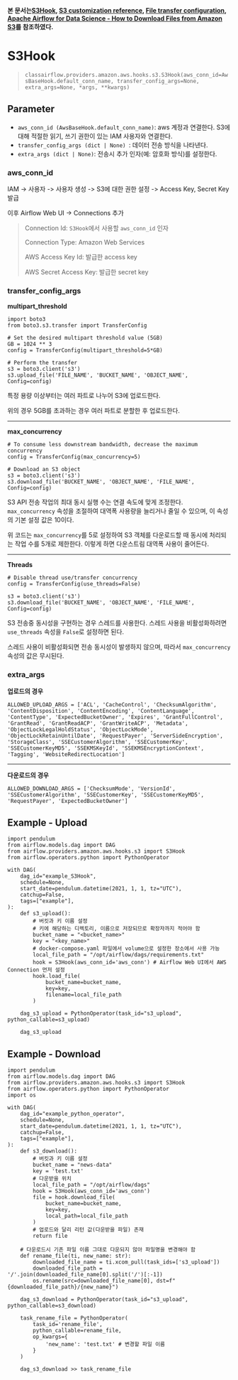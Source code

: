 **본 문서는[S3Hook](https://airflow.apache.org/docs/apache-airflow-providers-amazon/stable/_api/airflow/providers/amazon/aws/hooks/s3/index.html),
[S3 customization reference](https://boto3.amazonaws.com/v1/documentation/api/latest/reference/customizations/s3.html#s3-transfers),
[File transfer configuration](https://boto3.amazonaws.com/v1/documentation/api/latest/guide/s3.html),
[Apache Airflow for Data Science - How to Download Files from Amazon S3](https://betterdatascience.com/apache-airflow-amazon-s3-download/)를 참조하였다.**

# S3Hook
> `classairflow.providers.amazon.aws.hooks.s3.S3Hook(aws_conn_id=AwsBaseHook.default_conn_name, transfer_config_args=None, extra_args=None, *args, **kwargs)`

## Parameter
- `aws_conn_id (AwsBaseHook.default_conn_name)`: aws 계정과 연결한다. S3에 대해 적절한 읽기, 쓰기 권한이 있는 IAM 사용자와 연결한다.
- `transfer_config_args (dict | None) `: 데이터 전송 방식을 나타낸다.
- `extra_args (dict | None)`: 전송시 추가 인자(예: 암호화 방식)를 설정한다.

### aws_conn_id
IAM -> 사용자 -> 사용자 생성 -> S3에 대한 권한 설정 -> Access Key, Secret Key 발급

이후 Airflow Web UI -> Connections 추가
> Connection Id: `S3Hook`에서 사용할 `aws_conn_id` 인자
> 
> Connection Type: Amazon Web Services
> 
> AWS Access Key Id: 발급한 access key
> 
> AWS Secret Access Key: 발급한 secret key

### transfer_config_args
**multipart_threshold**
```
import boto3
from boto3.s3.transfer import TransferConfig

# Set the desired multipart threshold value (5GB)
GB = 1024 ** 3
config = TransferConfig(multipart_threshold=5*GB)

# Perform the transfer
s3 = boto3.client('s3')
s3.upload_file('FILE_NAME', 'BUCKET_NAME', 'OBJECT_NAME', Config=config)
```
특정 용량 이상부터는 여러 파트로 나누어 S3에 업로드한다.

위의 경우 5GB를 초과하는 경우 여러 파트로 분할한 후 업로드한다.
***
**max_concurrency**
```
# To consume less downstream bandwidth, decrease the maximum concurrency
config = TransferConfig(max_concurrency=5)

# Download an S3 object
s3 = boto3.client('s3')
s3.download_file('BUCKET_NAME', 'OBJECT_NAME', 'FILE_NAME', Config=config)
```
S3 API 전송 작업의 최대 동시 실행 수는 연결 속도에 맞게 조정한다.
`max_concurrency` 속성을 조절하여 대역폭 사용량을 늘리거나 줄일 수 있으며, 이 속성의 기본 설정 값은 10이다.

위 코드는 `max_concurrency`를 5로 설정하여 S3 객체를 다운로드할 때 동시에 처리되는 작업 수를 5개로 제한한다.
이렇게 하면 다운스트림 대역폭 사용이 줄어든다.
***
**Threads**
```
# Disable thread use/transfer concurrency
config = TransferConfig(use_threads=False)

s3 = boto3.client('s3')
s3.download_file('BUCKET_NAME', 'OBJECT_NAME', 'FILE_NAME', Config=config)
```
S3 전송중 동시성을 구현하는 경우 스레드를 사용한다.
스레드 사용을 비활성화하려면 `use_threads` 속성을 `False`로 설정하면 된다.

스레드 사용이 비활성화되면 전송 동시성이 발생하지 않으며, 따라서 `max_concurrency` 속성의 값은 무시된다.

### extra_args
**업로드의 경우**
```
ALLOWED_UPLOAD_ARGS = ['ACL', 'CacheControl', 'ChecksumAlgorithm', 'ContentDisposition', 'ContentEncoding', 'ContentLanguage', 'ContentType', 'ExpectedBucketOwner', 'Expires', 'GrantFullControl', 'GrantRead', 'GrantReadACP', 'GrantWriteACP', 'Metadata', 'ObjectLockLegalHoldStatus', 'ObjectLockMode', 'ObjectLockRetainUntilDate', 'RequestPayer', 'ServerSideEncryption', 'StorageClass', 'SSECustomerAlgorithm', 'SSECustomerKey', 'SSECustomerKeyMD5', 'SSEKMSKeyId', 'SSEKMSEncryptionContext', 'Tagging', 'WebsiteRedirectLocation']
```
***
**다운로드의 경우**
```
ALLOWED_DOWNLOAD_ARGS = ['ChecksumMode', 'VersionId', 'SSECustomerAlgorithm', 'SSECustomerKey', 'SSECustomerKeyMD5', 'RequestPayer', 'ExpectedBucketOwner']
```

## Example - Upload
```
import pendulum
from airflow.models.dag import DAG
from airflow.providers.amazon.aws.hooks.s3 import S3Hook
from airflow.operators.python import PythonOperator

with DAG(
    dag_id="example_S3Hook",
    schedule=None,
    start_date=pendulum.datetime(2021, 1, 1, tz="UTC"),
    catchup=False,
    tags=["example"],
):
    def s3_upload():
        # 버킷과 키 이름 설정
        # 키에 해당하는 디렉토리, 이름으로 저장되므로 확장자까지 적어야 함
        bucket_name = "<bucket_name>"
        key = "<key_name>"
        # docker-compose.yaml 파일에서 volume으로 설정한 장소에서 사용 가능
        local_file_path = "/opt/airflow/dags/requirements.txt"
        hook = S3Hook(aws_conn_id='aws_conn') # Airflow Web UI에서 AWS Connection 먼저 설정
        hook.load_file(
            bucket_name=bucket_name,
            key=key,
            filename=local_file_path
        )

    dag_s3_upload = PythonOperator(task_id="s3_upload", python_callable=s3_upload)

    dag_s3_upload
```

## Example - Download
```
import pendulum
from airflow.models.dag import DAG
from airflow.providers.amazon.aws.hooks.s3 import S3Hook
from airflow.operators.python import PythonOperator
import os

with DAG(
    dag_id="example_python_operator",
    schedule=None,
    start_date=pendulum.datetime(2021, 1, 1, tz="UTC"),
    catchup=False,
    tags=["example"],
):
    def s3_download():
        # 버킷과 키 이름 설정
        bucket_name = "news-data"
        key = 'test.txt'
        # 다운받을 위치
        local_file_path = "/opt/airflow/dags"
        hook = S3Hook(aws_conn_id='aws_conn')
        file = hook.download_file(
            bucket_name=bucket_name,
            key=key,
            local_path=local_file_path
        )
        # 업로드와 달리 리턴 값(다운받을 파일) 존재
        return file

    # 다운로드시 기존 파일 이름 그대로 다운되지 않아 파일명을 변경해야 함
    def rename_file(ti, new_name: str):
        downloaded_file_name = ti.xcom_pull(task_ids=['s3_upload'])
        downloaded_file_path = '/'.join(downloaded_file_name[0].split('/')[:-1])
        os.rename(src=downloaded_file_name[0], dst=f"{downloaded_file_path}/{new_name}")

    dag_s3_download = PythonOperator(task_id="s3_upload", python_callable=s3_download)

    task_rename_file = PythonOperator(
        task_id='rename_file',
        python_callable=rename_file,
        op_kwargs={
            'new_name': 'test.txt' # 변경할 파일 이름
        }
    )

    dag_s3_download >> task_rename_file
```
